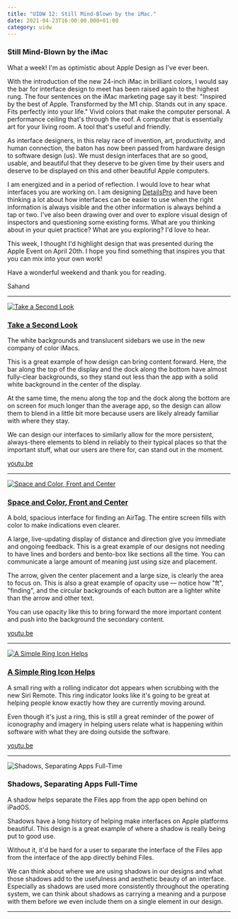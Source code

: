 ```yaml
---
title: "UIDW 12: Still Mind-Blown by the iMac."
date: 2021-04-23T16:00:00.000+01:00
category: uidw
---
```


### Still Mind-Blown by the iMac

What a week! I'm as optimistic about Apple Design as I've ever been.

With the introduction of the new 24-inch iMac in brilliant colors, I would say the bar for interface design to meet has been raised again to the highest rung. The four sentences on the iMac marketing page say it best: "Inspired by the best of Apple. Transformed by the M1 chip. Stands out in any space. Fits perfectly into your life." Vivid colors that make the computer personal. A performance ceiling that's through the roof. A computer that is essentially art for your living room. A tool that's useful and friendly.

As interface designers, in this relay race of invention, art, productivity, and human connection, the baton has now been passed from hardware design to software design (us). We must design interfaces that are so good, usable, and beautiful that they deserve to be given time by their users and deserve to be displayed on this and other beautiful Apple computers.

I am energized and in a period of reflection. I would love to hear what interfaces you are working on. I am designing [DetailsPro](https://cur.at/S83iZ3D?m=web) and have been thinking a lot about how interfaces can be easier to use when the right information is always visible and the other information is always behind a tap or two. I've also been drawing over and over to explore visual design of inspectors and questioning some existing forms. What are you thinking about in your quiet practice? What are you exploring? I'd love to hear.

This week, I thought I'd highlight design that was presented during the Apple Event on April 20th. I hope you find something that inspires you that you can mix into your own work!

Have a wonderful weekend and thank you for reading.

 Sahand 

---

[![](https://assets.sahandnayebaziz.org/take-a-second-look.jpeg "Take a Second Look")](https://cur.at/XUoTVXJ?m=web) 

### [Take a Second Look](https://cur.at/XUoTVXJ?m=web)

The white backgrounds and translucent sidebars we use in the new company of color iMacs.

This is a great example of how design can bring content forward. Here, the bar along the top of the display and the dock along the bottom have almost fully-clear backgrounds, so they stand out less than the app with a solid white background in the center of the display.

At the same time, the menu along the top and the dock along the bottom are on screen for much longer than the average app, so the design can allow them to blend in a little bit more because users are likely already familiar with where they stay.

We can design our interfaces to similarly allow for the more persistent, always-there elements to blend in reliably to their typical places so that the important stuff, what our users are there for, can stand out in the moment.

[youtu.be](https://cur.at/XUoTVXJ?m=web) 

---

[![](https://assets.sahandnayebaziz.org/space-and-color-front-and-center.jpeg "Space and Color, Front and Center")](https://cur.at/O8TJHKe?m=web) 

### [Space and Color, Front and Center](https://cur.at/O8TJHKe?m=web)

A bold, spacious interface for finding an AirTag. The entire screen fills with color to make indications even clearer.

A large, live-updating display of distance and direction give you immediate and ongoing feedback. This is a great example of our designs not needing to have lines and borders and bento-box like sections all the time. You can communicate a large amount of meaning just using size and placement.

The arrow, given the center placement and a large size, is clearly the area to focus on. This is also a great example of opacity use — notice how "ft", "finding", and the circular backgrounds of each button are a lighter white than the arrow and other text.

 You can use opacity like this to bring forward the more important content and push into the background the secondary content.

[youtu.be](https://cur.at/O8TJHKe?m=web) 

---

[![](https://assets.sahandnayebaziz.org/a-simple-ring-icon-helps.jpeg "A Simple Ring Icon Helps ")](https://cur.at/cHfsUWM?m=web) 

### [A Simple Ring Icon Helps ](https://cur.at/cHfsUWM?m=web)

A small ring with a rolling indicator dot appears when scrubbing with the new Siri Remote. This ring indicator looks like it's going to be great at helping people know exactly how they are currently moving around.

Even though it's just a ring, this is still a great reminder of the power of iconography and imagery in helping users relate what is happening within software with what they are doing outside the software.

[youtu.be](https://cur.at/cHfsUWM?m=web) 

---

![](https://assets.sahandnayebaziz.org/shadows-separating-apps-full-time.jpeg "Shadows, Separating Apps Full-Time") 

### Shadows, Separating Apps Full-Time

A shadow helps separate the Files app from the app open behind on iPadOS.

Shadows have a long history of helping make interfaces on Apple platforms beautiful. This design is a great example of where a shadow is really being put to good use.

Without it, it'd be hard for a user to separate the interface of the Files app from the interface of the app directly behind Files.

We can think about where we are using shadows in our designs and what those shadows add to the usefulness and aesthetic beauty of an interface. Especially as shadows are used more consistently throughout the operating system, we can think about shadows as carrying a meaning and a purpose with them before we even include them on a single element in our design.

---